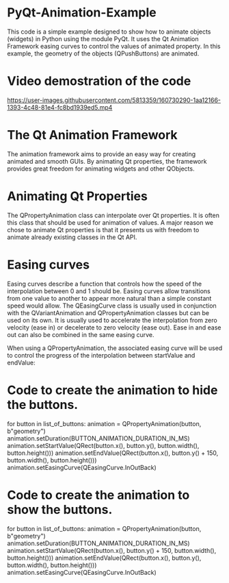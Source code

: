 # PyQt-Animation-Example
This code is a simple example designed to show how to animate objects (widgets) in Python using the module PyQt.
It uses the Qt Animation Framework easing curves to control the values of animated property. In this
example, the geometry of the objects (QPushButtons) are animated.

# Video demostration of the code
https://user-images.githubusercontent.com/5813359/160730290-1aa12166-1393-4c48-81e4-fc8bd1939ed5.mp4

# The Qt Animation Framework 
The animation framework aims to provide an easy way for creating animated and smooth GUIs. 
By animating Qt properties, the framework provides great freedom for animating widgets and other QObjects. 

# Animating Qt Properties
The QPropertyAnimation class can interpolate over Qt properties. It is often this class that should be used 
for animation of values.
A major reason we chose to animate Qt properties is that it presents us with freedom to animate already 
existing classes in the Qt API. 

# Easing curves
Easing curves describe a function that controls how the speed of the interpolation between 0 and 1 should be. 
Easing curves allow transitions from one value to another to appear more natural than a simple constant speed 
would allow. The QEasingCurve class is usually used in conjunction with the QVariantAnimation and 
QPropertyAnimation classes but can be used on its own. It is usually used to accelerate the interpolation from 
zero velocity (ease in) or decelerate to zero velocity (ease out). Ease in and ease out can also be combined 
in the same easing curve.

When using a QPropertyAnimation, the associated easing curve will be used to control the progress of the 
interpolation between startValue and endValue:

# Code to create the animation to hide the buttons.
for button in list_of_buttons:
      animation = QPropertyAnimation(button, b"geometry")
      animation.setDuration(BUTTON_ANIMATION_DURATION_IN_MS)
      animation.setStartValue(QRect(button.x(),
                                    button.y(),
                                    button.width(),
                                    button.height()))
      animation.setEndValue(QRect(button.x(),
                                  button.y() + 150,
                                  button.width(),
                                  button.height()))
      animation.setEasingCurve(QEasingCurve.InOutBack)  
      
# Code to create the animation to show the buttons.
for button in list_of_buttons:
      animation = QPropertyAnimation(button, b"geometry")
      animation.setDuration(BUTTON_ANIMATION_DURATION_IN_MS)
      animation.setStartValue(QRect(button.x(),
                                    button.y() + 150,
                                    button.width(),
                                    button.height()))
      animation.setEndValue(QRect(button.x(),
                                  button.y(),
                                  button.width(),
                                  button.height()))
      animation.setEasingCurve(QEasingCurve.InOutBack)     
      
